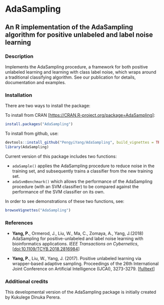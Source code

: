 # AdaSampling
## An R implementation of the AdaSampling algorithm for positive unlabeled and label noise learning

### Description
Implements the AdaSampling procedure, a framework for both positive
unlabeled learning and learning with class label noise, which wraps around a
traditional classifying algorithm. See our publication for details, 
documentation and examples.

### Installation
There are two ways to install the package:

To install from CRAN [https://CRAN.R-project.org/package=AdaSampling]:

```r
install.packages("AdaSampling")
```

To install from github, use:
```r
devtools::install_github("PengyiYang/AdaSampling", build_vignettes = TRUE)
library(AdaSampling)
```
Current version of this package includes two functions:

- `adaSample()` applies the AdaSampling procedure to reduce noise in the training set, 
and subsequently trains a classifier from the new training set. 
- `adaSvmBenchmark()` which allows the performance of the AdaSampling procedure (with an SVM 
classifier) to be compared against the performance of the SVM classifier on its own. 

In order to see demonstrations of these two functions, see:
```r
browseVignettes("AdaSampling")
```

### References
* **Yang, P.**, Ormerod, J., Liu, W., Ma, C., Zomaya, A., Yang, J.(2018) AdaSampling for positive-unlabeled and label noise learning with bioinformatics applications. _IEEE Transactions on Cybernetics_, [[doi:10.1109/TCYB.2018.2816984](https://doi.org/10.1109/TCYB.2018.2816984)]

* **Yang, P.**, Liu, W., Yang, J. (2017). Positive unlabeled learning via wrapper-based adaptive 
sampling. Proceedings of the 26th International Joint Conference on Artificial 
Intelligence (IJCAI), 3273-3279. [[fulltext](https://doi.org/10.24963/ijcai.2017/457)]

### Additional credits
This developmental version of the AdaSampling package is initially created by Kukulege Dinuka Perera.
